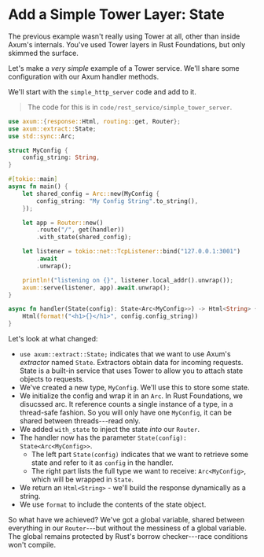 # Add a Simple Tower Layer: State

The previous example wasn't really using Tower at all, other than inside Axum's internals. You've used Tower layers in Rust Foundations, but only skimmed the surface.

Let's make a *very simple* example of a Tower service. We'll share some configuration with our Axum handler methods.

We'll start with the `simple_http_server` code and add to it.

> The code for this is in `code/rest_service/simple_tower_server`.

```rust
use axum::{response::Html, routing::get, Router};
use axum::extract::State;
use std::sync::Arc;

struct MyConfig {
    config_string: String,
}

#[tokio::main]
async fn main() {
    let shared_config = Arc::new(MyConfig {
        config_string: "My Config String".to_string(),
    });

    let app = Router::new()
        .route("/", get(handler))
        .with_state(shared_config);

    let listener = tokio::net::TcpListener::bind("127.0.0.1:3001")
        .await
        .unwrap();

    println!("listening on {}", listener.local_addr().unwrap());
    axum::serve(listener, app).await.unwrap();
}

async fn handler(State(config): State<Arc<MyConfig>>) -> Html<String> {
    Html(format!("<h1>{}</h1>", config.config_string))
}
```

Let's look at what changed:

* `use axum::extract::State;` indicates that we want to use Axum's *extractor* named `State`. Extractors obtain data for incoming requests. State is a built-in service that uses Tower to allow you to attach state objects to requests.
* We've created a new type, `MyConfig`. We'll use this to store some state.
* We initialize the config and wrap it in an `Arc`. In Rust Foundations, we disucssed arc. It reference counts a single instance of a type, in a thread-safe fashion. So you will only have one `MyConfig`, it can be shared between threads---read only.
* We added `with_state` to inject the state *into* our `Router`.
* The handler now has the parameter `State(config): State<Arc<MyConfig>>`.
    * The left part `State(config)` indicates that we want to retrieve some state and refer to it as `config` in the handler.
    * The right part lists the full type we want to receive: `Arc<MyConfig>`, which will be wrapped in `State`.
* We return an `Html<String>` - we'll build the response dynamically as a string.
* We use `format` to include the contents of the state object.

So what have we achieved? We've got a global variable, shared between everything in our `Router`---but without the messiness of a global variable. The global remains protected by Rust's borrow checker---race conditions won't compile.
